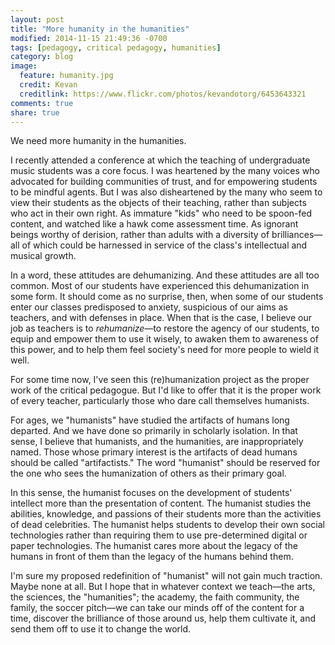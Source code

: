 ```yaml
---
layout: post
title: "More humanity in the humanities"
modified: 2014-11-15 21:49:36 -0700
tags: [pedagogy, critical pedagogy, humanities]
category: blog
image:
  feature: humanity.jpg
  credit: Kevan
  creditlink: https://www.flickr.com/photos/kevandotorg/6453643321
comments: true
share: true
---
```


We need more humanity in the humanities.

I recently attended a conference at which the teaching of undergraduate music students was a core focus. I was heartened by the many voices who advocated for building communities of trust, and for empowering students to be mindful agents. But I was also disheartened by the many who seem to view their students as the objects of their teaching, rather than subjects who act in their own right. As immature "kids" who need to be spoon-fed content, and watched like a hawk come assessment time. As ignorant beings worthy of derision, rather than adults with a diversity of brilliances—all of which could be harnessed in service of the class's intellectual and musical growth. 

In a word, these attitudes are dehumanizing. And these attitudes are all too common. Most of our students have experienced this dehumanization in some form. It should come as no surprise, then, when some of our students enter our classes predisposed to anxiety, suspicious of our aims as teachers, and with defenses in place. When that is the case, I believe our job as teachers is to *rehumanize*—to restore the agency of our students, to equip and empower them to use it wisely, to awaken them to awareness of this power, and to help them feel society's need for more people to wield it well.

For some time now, I've seen this (re)humanization project as the proper work of the critical pedagogue. But I'd like to offer that it is the proper work of every teacher, particularly those who dare call themselves humanists.

For ages, we "humanists" have studied the artifacts of humans long departed. And we have done so primarily in scholarly isolation. In that sense, I believe that humanists, and the humanities, are inappropriately named. Those whose primary interest is the artifacts of dead humans should be called "artifactists." The word "humanist" should be reserved for the one who sees the humanization of others as their primary goal. 

In this sense, the humanist focuses on the development of students' intellect more than the presentation of content. The humanist studies the abilities, knowledge, and passions of their students more than the activities of dead celebrities. The humanist helps students to develop their own social technologies rather than requiring them to use pre-determined digital or paper technologies. The humanist cares more about the legacy of the humans in front of them than the legacy of the humans behind them.

I'm sure my proposed redefinition of "humanist" will not gain much traction. Maybe none at all. But I hope that in whatever context we teach—the arts, the sciences, the "humanities"; the academy, the faith community, the family, the soccer pitch—we can take our minds off of the content for a time, discover the brilliance of those around us, help them cultivate it, and send them off to use it to change the world.


